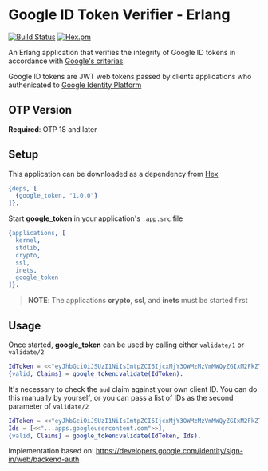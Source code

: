 # Google ID Token Verifier - Erlang

[![Build Status](https://travis-ci.org/ruel/google-token-erlang.svg?branch=master)](https://travis-ci.org/ruel/google-token-erlang) [![Hex.pm](https://img.shields.io/hexpm/v/google_token.svg)](https://hex.pm/packages/google_token)

An Erlang application that verifies the integrity of Google ID tokens
in accordance with [Google's criterias](https://developers.google.com/identity/sign-in/web/backend-auth).

Google ID tokens are JWT web tokens passed by clients applications who
authenicated to [Google Identity Platform](https://developers.google.com/identity/protocols/OpenIDConnect)

## OTP Version

**Required**: OTP 18 and later

## Setup

This application can be downloaded as a dependency from [Hex](https://hex.pm/packages/google-token)

```erlang
{deps, [
  {google_token, "1.0.0"}
]}. 
```

Start **google_token** in your application's `.app.src` file

```erlang
{applications, [
  kernel,
  stdlib,
  crypto,
  ssl,
  inets,
  google_token  
]}.
```

> **NOTE**: The applications **crypto**, **ssl**, and **inets** must be started
first

## Usage

Once started, **google_token** can be used by calling either `validate/1` or
`validate/2`

```erlang
IdToken = <<"eyJhbGciOiJSUzI1NiIsImtpZCI6IjcxMjY3OWMzMzVmMWQyZGIxM2FkZTQ0N2NlYjY2NThkM2QwZWExZWIifQ....">>,
{valid, Claims} = google_token:validate(IdToken).
```

It's necessary to check the `aud` claim against your own client ID. You can
do this manually by yourself, or you can pass a list of IDs as the second
parameter of `validate/2`

```erlang
IdToken = <<"eyJhbGciOiJSUzI1NiIsImtpZCI6IjcxMjY3OWMzMzVmMWQyZGIxM2FkZTQ0N2NlYjY2NThkM2QwZWExZWIifQ....">>,
Ids = [<<"...apps.googleusercontent.com">>],
{valid, Claims} = google_token:validate(IdToken, Ids).
```

Implementation based on: https://developers.google.com/identity/sign-in/web/backend-auth
